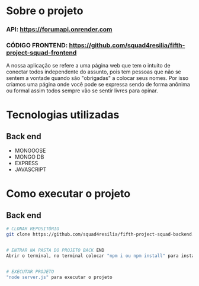 # Sobre o projeto

### API: https://forumapi.onrender.com
### CÓDIGO FRONTEND: https://github.com/squad4resilia/fifth-project-squad-frontend

A nossa aplicação se refere a uma página web que tem o intuito de conectar todos independente do assunto, pois tem pessoas que não se sentem a vontade quando são "obrigadas" a colocar seus nomes.
Por isso criamos uma página onde você pode se expressa sendo de forma anônima ou formal assim todos sempre vão se sentir livres para opinar.



# Tecnologias utilizadas
## Back end
- MONGOOSE
- MONGO DB
- EXPRESS
- JAVASCRIPT


# Como executar o projeto


## Back end

```bash
# CLONAR REPOSITÓRIO
git clone https://github.com/squad4resilia/fifth-project-squad-backend.git


# ENTRAR NA PASTA DO PROJETO BACK END
Abrir o terminal, no terminal colocar "npm i ou npm install" para instalar a pasta node_modules.


# EXECUTAR PROJETO
"node server.js" para executar o projeto
```
